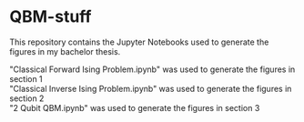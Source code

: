 # QBM-stuff
This repository contains the Jupyter Notebooks used to generate the figures in my bachelor thesis.  

"Classical Forward Ising Problem.ipynb" was used to generate the figures in section 1  
"Classical Inverse Ising Problem.ipynb" was used to generate the figures in section 2   
"2 Qubit QBM.ipynb" was used to generate the figures in section 3  
